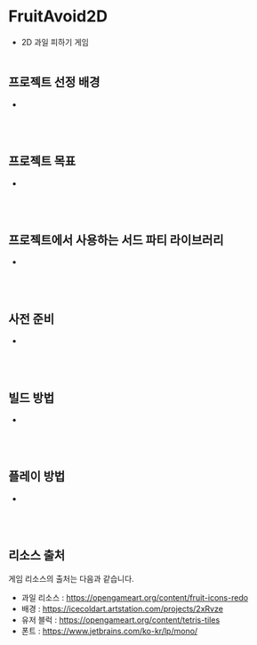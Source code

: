 # FruitAvoid2D
- 2D 과일 피하기 게임
<br><br>


## 프로젝트 선정 배경
- 
<br><br>


## 프로젝트 목표
- 
<br><br>


## 프로젝트에서 사용하는 서드 파티 라이브러리
- 
<br><br>


## 사전 준비
- 
<br><br>


## 빌드 방법
- 
<br><br>


## 플레이 방법
- 
<br><br>


## 리소스 출처

게임 리소스의 출처는 다음과 같습니다.  
- 과일 리소스 : https://opengameart.org/content/fruit-icons-redo
- 배경 : https://icecoldart.artstation.com/projects/2xRvze
- 유저 블럭 : https://opengameart.org/content/tetris-tiles
- 폰트 : https://www.jetbrains.com/ko-kr/lp/mono/